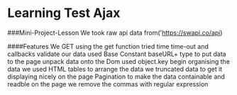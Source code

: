 # Learning Test Ajax
###Mini-Project-Lesson
We took raw api data from('https://swapi.co/api)

####Features
We GET using the get function 
tried time time-out and callbacks validate our data
used Base Constant baseURL+ type to put data to the page
unpack data onto the Dom
used object.key begin organising the data
we used HTML tables to arrange the data
we truncated data to get it displaying nicely on the page
Pagination to make the data containable and readble on the page
we remove the commas with regular expression